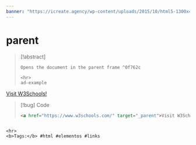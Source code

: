 ```yaml
---
banner: "https://icreate.agency/wp-content/uploads/2015/10/html5-1300x470.gif"
---
```

# parent
> [!abstract]
> ````
> Opens the document in the parent frame ^0f762c
> 
> <hr>
> ad-example
<a href="https://www.w3schools.com/" target="_parent">Visit W3Schools!</a>

> [!bug] Code
> ~~~html
> <a href="https://www.w3schools.com/" target="_parent">Visit W3Schools!</a>
> ~~~


````

<hr>
<b>Tags:</b> #html #elementos #links 